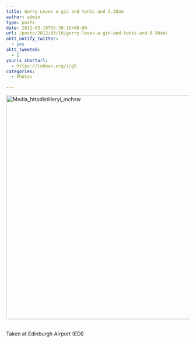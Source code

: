 ```yaml
---
title: Gerry Loves a gin and tonic and 5.30am
author: admin
type: posts
date: 2012-03-10T05:30:10+00:00
url: /posts/2012/03/10/gerry-loves-a-gin-and-tonic-and-5-30am/
aktt_notify_twitter:
  - yes
aktt_tweeted:
  - 1
yourls_shorturl:
  - https://lobban.org/i/g5
categories:
  - Photos

---
```

<div class='posterous_autopost'>
  <a href="http://instagr.am/p/H-u5DFKlv3/"></p> 
  
  <div class='p_embed p_image_embed'>
    <a href="http://getfile0.posterous.com/getfile/files.posterous.com/nonimage/gflwdpmAeJyrzfsdqvyhHclHsgonqiExhzCefuftdICyzijvcCxIwGozJkjv/media_httpdistilleryi_mCHsw.jpg.scaled1000.jpg"><img alt="Media_httpdistilleryi_mchsw" height="612" src="https://getfile0.posterous.com/getfile/files.posterous.com/nonimage/gflwdpmAeJyrzfsdqvyhHclHsgonqiExhzCefuftdICyzijvcCxIwGozJkjv/media_httpdistilleryi_mCHsw.jpg.scaled1000.jpg" width="612" /></a>
  </div>
  
  <p>
    </a><br />Taken at Edinburgh Airport (EDI)</div>
